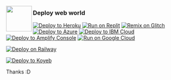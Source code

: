 <img align="left" width="70px" src="https://raw.githubusercontent.com/titaniumnetwork-dev/Holy-Unblocker/master/views/assets/img/icon.png"></img>


### Deploy web world

[![Deploy to Heroku](https://raw.githubusercontent.com/BinBashBanana/deploy-buttons/master/buttons/remade/heroku.svg)](https://heroku.com/deploy/?template=https://github.com/0123454321/web_to_world)
[![Run on Replit](https://raw.githubusercontent.com/BinBashBanana/deploy-buttons/master/buttons/remade/replit.svg)](https://replit.com/github/0123454321/web_to_world)
[![Remix on Glitch](https://raw.githubusercontent.com/BinBashBanana/deploy-buttons/master/buttons/remade/glitch.svg)](https://glitch.com/edit/#!/import/github/0123454321/web_to_world)
[![Deploy to Azure](https://raw.githubusercontent.com/BinBashBanana/deploy-buttons/master/buttons/remade/azure.svg)](https://deploy.azure.com/?repository=https://github.com/0123454321/web_to_world)
[![Deploy to IBM Cloud](https://raw.githubusercontent.com/BinBashBanana/deploy-buttons/master/buttons/remade/ibmcloud.svg)](https://cloud.ibm.com/devops/setup/deploy?repository=https://github.com/0123454321/web_to_world)
[![Deploy to Amplify Console](https://raw.githubusercontent.com/BinBashBanana/deploy-buttons/master/buttons/remade/amplifyconsole.svg)](https://console.aws.amazon.com/amplify/home#/deploy?repo=https://github.com/0123454321/web_to_world)
[![Run on Google Cloud](https://raw.githubusercontent.com/BinBashBanana/deploy-buttons/master/buttons/remade/googlecloud.svg)](https://deploy.cloud.run/?git_repo=https://github.com/0123454321/web_to_world)

[![Deploy on Railway](https://railway.app/button.svg)](https://railway.app/new/template?template=https%3A%2F%2Fgithub.com%2F0123454321%2Fweb_to_world)

[![Deploy to Koyeb](https://www.koyeb.com/static/images/deploy/button.svg)](https://app.koyeb.com/deploy?type=git&repository=github.com/0123454321/web_to_world&branch=master&name=web_to_world&run_command=npm%start)




Thanks :D
